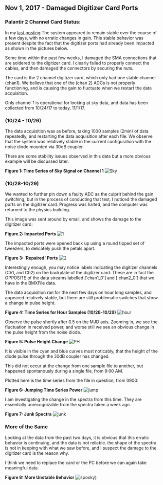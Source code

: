 ## Nov 1, 2017 - Damaged Digitizer Card Ports

### Palantir 2 Channel Card Status:

In my [last posting](../20171025_SkyWithDiode/index.md) The system appeared to remain
stable over the course of a few days, with no erratic changes in gain. This
stable behavior was present despite the fact that the digitizer ports had
already been impacted as shown in the pictures below.

Some time within the past few weeks, I damaged the SMA connections that are
soldered to the digitizer card. I clearly failed to properly connect the cables,
and then damaged the connectors by securing the nuts.

The card is the 2 channel digitizer card, which only had one stable channel (chan1). We
believe that one of the (chan 2) ADCs is not properly functioning, and is causing the
gain to fluctuate when we restart the data acquisition.

Only channel 1 is operational for looking at sky data, and data has been
collected from 10/24/17 to today, 11/1/17. 

### (10/24 - 10/26) 

The data acquisition was as before, taking 1000 samples (2min) of data
repeatedly, and restarting the data acquisition after each file. We observe that
the system was relatively stable in the current configuration with the noise
diode mounted via 30dB coupler.

There are some stability issues observed in this data but a more obvious
example will be discussed later.

**Figure 1: Time Series of Sky Signal on Channel 1**
![Sky](TimeSeries_1024_1027.png)

### (10/28-10/29)

We wanted to further pin down a faulty ADC as the culprit behind the gain
switching, but in the process of conducting that test, I noticed the damaged
ports on the digitizer card. Progress was halted, and the computer was returned
to the physics building.

This image was sent around by email, and shows the damage to the digitizer card:

**Figure 2: Impacted Ports**
![1](image1.JPG)

The impacted ports were opened back up using a round tipped set of tweezers, to
delicately push the petals apart. 

**Figure 3: 'Repaired' Ports**
![2](image2.JPG)

Interestingly enough, you may notice labels indicating the digitizer channels
(Ch1, and Ch2) on
the backplate of the digitizer card. These are in fact the OPPOSITE of the data
streams labelled ['chan1_0'] and ['chan2_0'] that we have in the BMXFile data.

The data acquisition ran for the next few days on hour long samples, and
appeared relatively stable, but there are still problematic switches that show a
change in pulse height.

**Figure 4: Time Series for Hour Samples (10/28-10/29)**
![hour](TimeSeries_ch1_1028_1029.png)

Observe the pulse shortly after 0.5 on the MJD axis. Zooming in, we see the
fluctuation in received power, and worse still we see an obvious change in the
pulse height from the noise diode.

**Figure 5: Pulse Height Change**
![PH](PHChange_1028.png)

It is visible in the cyan and blue curves most noticably, that the height of the
diode pulse through the 30dB coupler has changed.

This did not occur at the change from one sample file to another, but happened
spontanously during a single file, from 9:00 AM.

Plotted here is the time series from the file in question, from 0900:

**Figure 6: Jumping Time Series Power**
![jump](TSjump1028.png)

I am investigating the change in the spectra from this time. They are
essentially unrecognizable from the spectra taken a week ago.

**Figure 7: Junk Spectra**
![junk](junkspec.png)

### More of the Same

Looking at the data from the past two days, it is obvious that this erratic
behavior is continuing, and the data is not reliable. the shape of the spectra
is not in keeping with what we saw before, and I suspect the damage to the
digitizer card is the reason why. 

I think we need to replace the card or the PC before we can again take
meaningful data.

**Figure 8: More Unstable Behavior**
![spooky](TimeSeries_1030_1031.png))